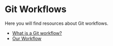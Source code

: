 # Git Workflows

Here you will find resources about Git workflows.

- [What is a Git workflow?](what-is-a-workflow.md)
- [Our Workflow](our-workflow.md)